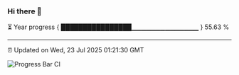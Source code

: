 ### Hi there 👋

⏳ Year progress { ████████████████▁▁▁▁▁▁▁▁▁▁▁▁▁▁ } 55.63 %

---

⏰ Updated on Wed, 23 Jul 2025 01:21:30 GMT

![Progress Bar CI](https://github.com/liununu/liununu/workflows/Progress%20Bar%20CI/badge.svg)
